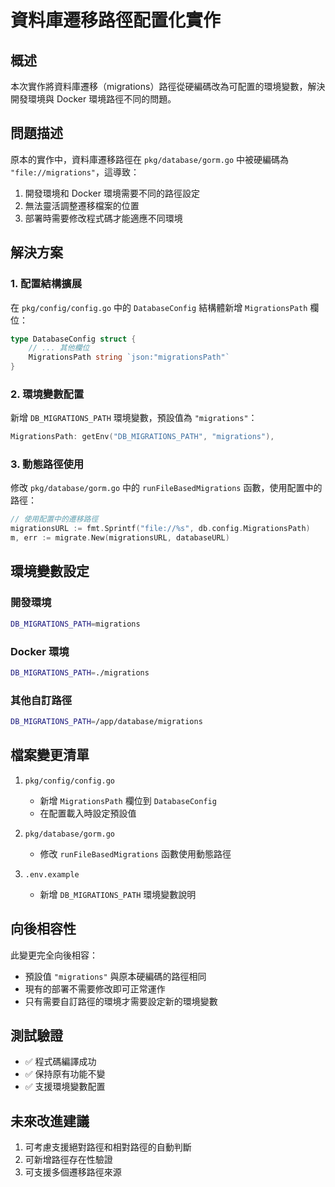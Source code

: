 # 資料庫遷移路徑配置化實作

## 概述

本次實作將資料庫遷移（migrations）路徑從硬編碼改為可配置的環境變數，解決開發環境與 Docker 環境路徑不同的問題。

## 問題描述

原本的實作中，資料庫遷移路徑在 `pkg/database/gorm.go` 中被硬編碼為 `"file://migrations"`，這導致：

1. 開發環境和 Docker 環境需要不同的路徑設定
2. 無法靈活調整遷移檔案的位置
3. 部署時需要修改程式碼才能適應不同環境

## 解決方案

### 1. 配置結構擴展

在 `pkg/config/config.go` 中的 `DatabaseConfig` 結構體新增 `MigrationsPath` 欄位：

```go
type DatabaseConfig struct {
    // ... 其他欄位
    MigrationsPath string `json:"migrationsPath"`
}
```

### 2. 環境變數配置

新增 `DB_MIGRATIONS_PATH` 環境變數，預設值為 `"migrations"`：

```go
MigrationsPath: getEnv("DB_MIGRATIONS_PATH", "migrations"),
```

### 3. 動態路徑使用

修改 `pkg/database/gorm.go` 中的 `runFileBasedMigrations` 函數，使用配置中的路徑：

```go
// 使用配置中的遷移路徑
migrationsURL := fmt.Sprintf("file://%s", db.config.MigrationsPath)
m, err := migrate.New(migrationsURL, databaseURL)
```

## 環境變數設定

### 開發環境
```bash
DB_MIGRATIONS_PATH=migrations
```

### Docker 環境
```bash
DB_MIGRATIONS_PATH=./migrations
```

### 其他自訂路徑
```bash
DB_MIGRATIONS_PATH=/app/database/migrations
```

## 檔案變更清單

1. `pkg/config/config.go`
   - 新增 `MigrationsPath` 欄位到 `DatabaseConfig`
   - 在配置載入時設定預設值

2. `pkg/database/gorm.go`
   - 修改 `runFileBasedMigrations` 函數使用動態路徑

3. `.env.example`
   - 新增 `DB_MIGRATIONS_PATH` 環境變數說明

## 向後相容性

此變更完全向後相容：
- 預設值 `"migrations"` 與原本硬編碼的路徑相同
- 現有的部署不需要修改即可正常運作
- 只有需要自訂路徑的環境才需要設定新的環境變數

## 測試驗證

- ✅ 程式碼編譯成功
- ✅ 保持原有功能不變
- ✅ 支援環境變數配置

## 未來改進建議

1. 可考慮支援絕對路徑和相對路徑的自動判斷
2. 可新增路徑存在性驗證
3. 可支援多個遷移路徑來源